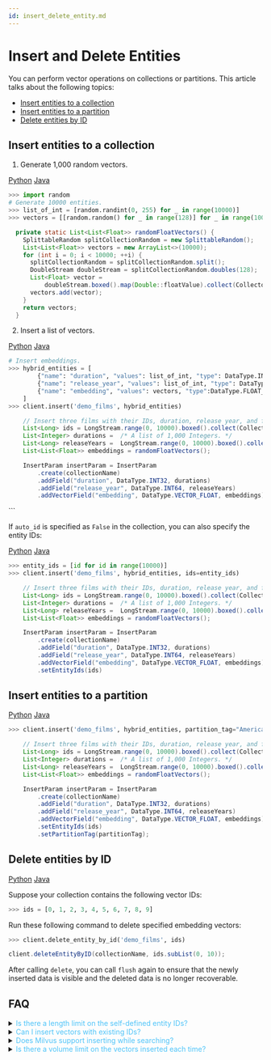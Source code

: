 ```yaml
---
id: insert_delete_entity.md
---
```



# Insert and Delete Entities

You can perform vector operations on collections or partitions. This article talks about the following topics:

- [Insert entities to a collection](#insert-entity-to-collection)
- [Insert entities to a partition](#insert-entity-to-partition)
- [Delete entities by ID](#delete-entity)


## Insert entities to a collection
<a name="insert-entity-to-collection"></a>

1. Generate 1,000 random vectors.

  <div class="filter">
<a href="#Python">Python</a> <a href="#Java">Java</a>
</div>

<div class="filter-Python" markdown="block">

   ```python
   >>> import random
   # Generate 10000 entities.
   >>> list_of_int = [random.randint(0, 255) for _ in range(10000)]
   >>> vectors = [[random.random() for _ in range(128)] for _ in range(10000)]
   ```
</div>

<div class="filter-Java" markdown="block">

```java
  private static List<List<Float>> randomFloatVectors() {
    SplittableRandom splitCollectionRandom = new SplittableRandom();
    List<List<Float>> vectors = new ArrayList<>(10000);
    for (int i = 0; i < 10000; ++i) {
      splitCollectionRandom = splitCollectionRandom.split();
      DoubleStream doubleStream = splitCollectionRandom.doubles(128);
      List<Float> vector =
          doubleStream.boxed().map(Double::floatValue).collect(Collectors.toList());
      vectors.add(vector);
    }
    return vectors;
  }
```
</div>

2. Insert a list of vectors. 

   <div class="filter">
<a href="#Python">Python</a> <a href="#Java">Java</a>
</div>

<div class="filter-Python" markdown="block">

   ```python
   # Insert embeddings.
   >>> hybrid_entities = [
           {"name": "duration", "values": list_of_int, "type": DataType.INT32},
           {"name": "release_year", "values": list_of_int, "type": DataType.INT64},
           {"name": "embedding", "values": vectors, "type":DataType.FLOAT_VECTOR}
       ]
   >>> client.insert('demo_films', hybrid_entities)
   ```
</div>

<div class="filter-Java" markdown="block">

```java
    // Insert three films with their IDs, duration, release year, and fake embeddings into the collection "demo_films".
    List<Long> ids = LongStream.range(0, 10000).boxed().collect(Collectors.toList());
    List<Integer> durations =  /* A list of 1,000 Integers. */
    List<Long> releaseYears =  LongStream.range(0, 10000).boxed().collect(Collectors.toList());
    List<List<Float>> embeddings = randomFloatVectors();

    InsertParam insertParam = InsertParam
        .create(collectionName)
        .addField("duration", DataType.INT32, durations)
        .addField("release_year", DataType.INT64, releaseYears)
        .addVectorField("embedding", DataType.VECTOR_FLOAT, embeddings)
```
</div>
   ```

   If `auto_id` is specified as `False` in the collection, you can also specify the entity IDs:

   <div class="filter">
   <a href="#Python">Python</a> <a href="#Java">Java</a>
   </div>

   <div class="filter-Python" markdown="block">

   ```python
   >>> entity_ids = [id for id in range(10000)]
   >>> client.insert('demo_films', hybrid_entities, ids=entity_ids)
   ```
   </div>

<div class="filter-Java" markdown="block">

```java
    // Insert three films with their IDs, duration, release year, and fake embeddings into the collection "demo_films".
    List<Long> ids = LongStream.range(0, 10000).boxed().collect(Collectors.toList());
    List<Integer> durations =  /* A list of 1,000 Integers. */
    List<Long> releaseYears =  LongStream.range(0, 10000).boxed().collect(Collectors.toList());
    List<List<Float>> embeddings = randomFloatVectors();

    InsertParam insertParam = InsertParam
        .create(collectionName)
        .addField("duration", DataType.INT32, durations)
        .addField("release_year", DataType.INT64, releaseYears)
        .addVectorField("embedding", DataType.VECTOR_FLOAT, embeddings)
        .setEntityIds(ids)
```
</div>

## Insert entities to a partition
<a name="insert-entity-to-partition"></a>

<div class="filter">
<a href="#Python">Python</a> <a href="#Java">Java</a>
</div>

<div class="filter-Python" markdown="block">

```python
>>> client.insert('demo_films', hybrid_entities, partition_tag="American")
```
</div>

<div class="filter-Java" markdown="block">

```java
    // Insert three films with their IDs, duration, release year, and fake embeddings into the partition "American".
    List<Long> ids = LongStream.range(0, 10000).boxed().collect(Collectors.toList());
    List<Integer> durations =  /* A list of 1,000 Integers. */
    List<Long> releaseYears =  LongStream.range(0, 10000).boxed().collect(Collectors.toList());
    List<List<Float>> embeddings = randomFloatVectors();

    InsertParam insertParam = InsertParam
        .create(collectionName)
        .addField("duration", DataType.INT32, durations)
        .addField("release_year", DataType.INT64, releaseYears)
        .addVectorField("embedding", DataType.VECTOR_FLOAT, embeddings)
        .setEntityIds(ids)
        .setPartitionTag(partitionTag);
```
</div>

## Delete entities by ID
<a name="delete-entity"></a>

<div class="filter">
<a href="#Python">Python</a> <a href="#Java">Java</a>
</div>

<div class="filter-Python" markdown="block">

Suppose your collection contains the following vector IDs:

```python
>>> ids = [0, 1, 2, 3, 4, 5, 6, 7, 8, 9]
```

Run these following command to delete specified embedding vectors:

```python
>>> client.delete_entity_by_id('demo_films', ids)
```
</div>

<div class="filter-Java" markdown="block">

```java
client.deleteEntityByID(collectionName, ids.subList(0, 10));
```
</div>
<div class="alert note">
After calling <code>delete</code>, you can call <code>flush</code> again to ensure that the newly inserted data is visible and the deleted data is no longer recoverable.
</div>



## FAQ

<details>
<summary><font color="#4fc4f9">Is there a length limit on the self-defined entity IDs?</font></summary>
{{fragments/faq_id_length.md}}
</details>
<details>
<summary><font color="#4fc4f9">Can I insert vectors with existing IDs?</font></summary>
{{fragments/faq_duplicate_ids.md}}
</details>
<details>
<summary><font color="#4fc4f9">Does Milvus support inserting while searching?</font></summary>
{{fragments/faq_search_during_insert.md}}
</details>
<details>
<summary><font color="#4fc4f9">Is there a volume limit on the vectors inserted each time?</font></summary>
{{fragments/faq_data_volume_one_insertion.md}}
</details>
